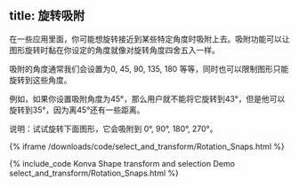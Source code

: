 title: 旋转吸附
---

在一些应用里面，你可能想旋转接近到某些特定角度时吸附上去。吸附功能可以让图形旋转时黏在你设定的角度就像对旋转角度四舍五入一样。

吸附的角度通常我们会设置为0, 45, 90, 135, 180 等等，同时也可以限制图形只能旋转到这些角度。

例如，如果你设置吸附角度为45°，那么用户就不能将它旋转到43°，但是他可以旋转到35°，因为离45°还有一些距离。

说明：试试旋转下面图形，它会吸附到 0°, 90°, 180°, 270°。

{% iframe /downloads/code/select_and_transform/Rotation_Snaps.html %}

{% include_code Konva Shape transform and selection Demo select_and_transform/Rotation_Snaps.html %}